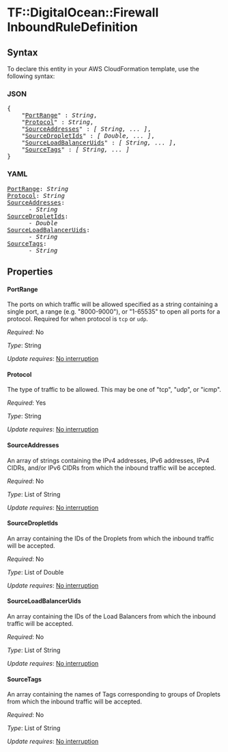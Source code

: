 # TF::DigitalOcean::Firewall InboundRuleDefinition

## Syntax

To declare this entity in your AWS CloudFormation template, use the following syntax:

### JSON

<pre>
{
    "<a href="#portrange" title="PortRange">PortRange</a>" : <i>String</i>,
    "<a href="#protocol" title="Protocol">Protocol</a>" : <i>String</i>,
    "<a href="#sourceaddresses" title="SourceAddresses">SourceAddresses</a>" : <i>[ String, ... ]</i>,
    "<a href="#sourcedropletids" title="SourceDropletIds">SourceDropletIds</a>" : <i>[ Double, ... ]</i>,
    "<a href="#sourceloadbalanceruids" title="SourceLoadBalancerUids">SourceLoadBalancerUids</a>" : <i>[ String, ... ]</i>,
    "<a href="#sourcetags" title="SourceTags">SourceTags</a>" : <i>[ String, ... ]</i>
}
</pre>

### YAML

<pre>
<a href="#portrange" title="PortRange">PortRange</a>: <i>String</i>
<a href="#protocol" title="Protocol">Protocol</a>: <i>String</i>
<a href="#sourceaddresses" title="SourceAddresses">SourceAddresses</a>: <i>
      - String</i>
<a href="#sourcedropletids" title="SourceDropletIds">SourceDropletIds</a>: <i>
      - Double</i>
<a href="#sourceloadbalanceruids" title="SourceLoadBalancerUids">SourceLoadBalancerUids</a>: <i>
      - String</i>
<a href="#sourcetags" title="SourceTags">SourceTags</a>: <i>
      - String</i>
</pre>

## Properties

#### PortRange

The ports on which traffic will be allowed
specified as a string containing a single port, a range (e.g. "8000-9000"),
or "1-65535" to open all ports for a protocol. Required for when protocol is
`tcp` or `udp`.

_Required_: No

_Type_: String

_Update requires_: [No interruption](https://docs.aws.amazon.com/AWSCloudFormation/latest/UserGuide/using-cfn-updating-stacks-update-behaviors.html#update-no-interrupt)

#### Protocol

The type of traffic to be allowed.
This may be one of "tcp", "udp", or "icmp".

_Required_: Yes

_Type_: String

_Update requires_: [No interruption](https://docs.aws.amazon.com/AWSCloudFormation/latest/UserGuide/using-cfn-updating-stacks-update-behaviors.html#update-no-interrupt)

#### SourceAddresses

An array of strings containing the IPv4
addresses, IPv6 addresses, IPv4 CIDRs, and/or IPv6 CIDRs from which the
inbound traffic will be accepted.

_Required_: No

_Type_: List of String

_Update requires_: [No interruption](https://docs.aws.amazon.com/AWSCloudFormation/latest/UserGuide/using-cfn-updating-stacks-update-behaviors.html#update-no-interrupt)

#### SourceDropletIds

An array containing the IDs of
the Droplets from which the inbound traffic will be accepted.

_Required_: No

_Type_: List of Double

_Update requires_: [No interruption](https://docs.aws.amazon.com/AWSCloudFormation/latest/UserGuide/using-cfn-updating-stacks-update-behaviors.html#update-no-interrupt)

#### SourceLoadBalancerUids

An array containing the IDs
of the Load Balancers from which the inbound traffic will be accepted.

_Required_: No

_Type_: List of String

_Update requires_: [No interruption](https://docs.aws.amazon.com/AWSCloudFormation/latest/UserGuide/using-cfn-updating-stacks-update-behaviors.html#update-no-interrupt)

#### SourceTags

An array containing the names of Tags
corresponding to groups of Droplets from which the inbound traffic
will be accepted.

_Required_: No

_Type_: List of String

_Update requires_: [No interruption](https://docs.aws.amazon.com/AWSCloudFormation/latest/UserGuide/using-cfn-updating-stacks-update-behaviors.html#update-no-interrupt)

